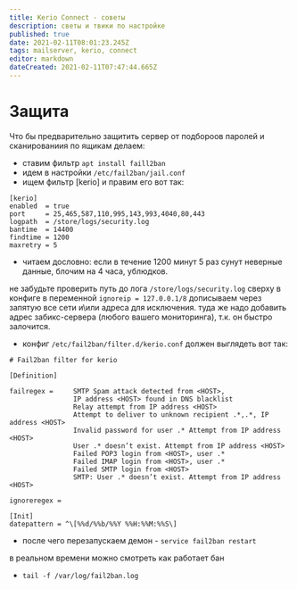```yaml
---
title: Kerio Connect - советы
description: светы и твики по настройке
published: true
date: 2021-02-11T08:01:23.245Z
tags: mailserver, kerio, connect
editor: markdown
dateCreated: 2021-02-11T07:47:44.665Z
---
```


# Защита
Что бы предварительно защитить сервер от подбороов паролей и сканированиия по ящикам делаем:

- ставим фильтр `apt install faill2ban`
- идем в настройки `/etc/fail2ban/jail.conf`
- ищем фильтр [kerio] и правим его вот так:

```
[kerio]
enabled  = true
port     = 25,465,587,110,995,143,993,4040,80,443
logpath  = /store/logs/security.log
bantime  = 14400
findtime = 1200
maxretry = 5
```

- читаем дословно: если в течение 1200 минут 5 раз сунут неверные данные, блочим на 4 часа, ублюдков.

не забудьте проверить путь до лога `/store/logs/security.log`
сверху в конфиге в переменной `ignoreip = 127.0.0.1/8` дописываем через запятую все сети и\или адреса для исключения.
туда же надо добавить адрес забикс-сервера (любого вашего мониторинга), т.к. он быстро залочится.

- конфиг `/etc/fail2ban/filter.d/kerio.conf` должен выглядеть вот так:

```
# Fail2ban filter for kerio

[Definition]

failregex =     SMTP Spam attack detected from <HOST>,
                IP address <HOST> found in DNS blacklist
                Relay attempt from IP address <HOST>
                Attempt to deliver to unknown recipient .*,.*, IP address <HOST>
                Invalid password for user .* Attempt from IP address <HOST>
                User .* doesn’t exist. Attempt from IP address <HOST>
                Failed POP3 login from <HOST>, user .*
                Failed IMAP login from <HOST>, user .*
                Failed SMTP login from <HOST>
                SMTP: User .* doesn’t exist. Attempt from IP address <HOST>

ignoreregex =

[Init]
datepattern = ^\[%%d/%%b/%%Y %%H:%%M:%%S\]
```

- после чего перезапускаем демон - `service fail2ban restart`

в реальном времени можно смотреть как работает бан 
- `tail -f /var/log/fail2ban.log `
